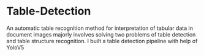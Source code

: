 # Table-Detection
 An automatic table recognition method for interpretation of tabular data in document images majorly involves solving two problems of table detection and table structure recognition. I built a table detection pipeline with help of YoloV5
